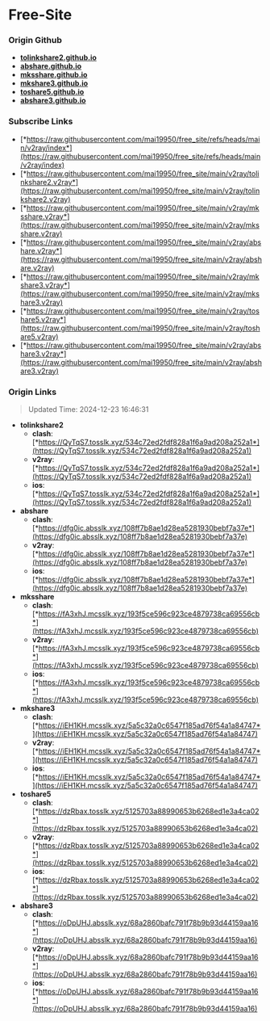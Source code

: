 # Free-Site

### Origin Github

- [**tolinkshare2.github.io**](https://github.com/tolinkshare2/tolinkshare2.github.io)
- [**abshare.github.io**](https://github.com/abshare/abshare.github.io)
- [**mksshare.github.io**](https://github.com/mksshare/mksshare.github.io)
- [**mkshare3.github.io**](https://github.com/mkshare3/mkshare3.github.io)
- [**toshare5.github.io**](https://github.com/toshare5/toshare5.github.io)
- [**abshare3.github.io**](https://github.com/abshare3/abshare3.github.io)

### Subscribe Links

- [*https://raw.githubusercontent.com/mai19950/free_site/refs/heads/main/v2ray/index*](https://raw.githubusercontent.com/mai19950/free_site/refs/heads/main/v2ray/index)
- [*https://raw.githubusercontent.com/mai19950/free_site/main/v2ray/tolinkshare2.v2ray*](https://raw.githubusercontent.com/mai19950/free_site/main/v2ray/tolinkshare2.v2ray)
- [*https://raw.githubusercontent.com/mai19950/free_site/main/v2ray/mksshare.v2ray*](https://raw.githubusercontent.com/mai19950/free_site/main/v2ray/mksshare.v2ray)
- [*https://raw.githubusercontent.com/mai19950/free_site/main/v2ray/abshare.v2ray*](https://raw.githubusercontent.com/mai19950/free_site/main/v2ray/abshare.v2ray)
- [*https://raw.githubusercontent.com/mai19950/free_site/main/v2ray/mkshare3.v2ray*](https://raw.githubusercontent.com/mai19950/free_site/main/v2ray/mkshare3.v2ray)
- [*https://raw.githubusercontent.com/mai19950/free_site/main/v2ray/toshare5.v2ray*](https://raw.githubusercontent.com/mai19950/free_site/main/v2ray/toshare5.v2ray)
- [*https://raw.githubusercontent.com/mai19950/free_site/main/v2ray/abshare3.v2ray*](https://raw.githubusercontent.com/mai19950/free_site/main/v2ray/abshare3.v2ray)

### Origin Links

> Updated Time: 2024-12-23 16:46:31

- **tolinkshare2**
  - **clash**: [*https://QyTqS7.tosslk.xyz/534c72ed2fdf828a1f6a9ad208a252a1*](https://QyTqS7.tosslk.xyz/534c72ed2fdf828a1f6a9ad208a252a1)
  - **v2ray**: [*https://QyTqS7.tosslk.xyz/534c72ed2fdf828a1f6a9ad208a252a1*](https://QyTqS7.tosslk.xyz/534c72ed2fdf828a1f6a9ad208a252a1)
  - **ios**: [*https://QyTqS7.tosslk.xyz/534c72ed2fdf828a1f6a9ad208a252a1*](https://QyTqS7.tosslk.xyz/534c72ed2fdf828a1f6a9ad208a252a1)
- **abshare**
  - **clash**: [*https://dfg0ic.absslk.xyz/108ff7b8ae1d28ea5281930bebf7a37e*](https://dfg0ic.absslk.xyz/108ff7b8ae1d28ea5281930bebf7a37e)
  - **v2ray**: [*https://dfg0ic.absslk.xyz/108ff7b8ae1d28ea5281930bebf7a37e*](https://dfg0ic.absslk.xyz/108ff7b8ae1d28ea5281930bebf7a37e)
  - **ios**: [*https://dfg0ic.absslk.xyz/108ff7b8ae1d28ea5281930bebf7a37e*](https://dfg0ic.absslk.xyz/108ff7b8ae1d28ea5281930bebf7a37e)
- **mksshare**
  - **clash**: [*https://fA3xhJ.mcsslk.xyz/193f5ce596c923ce4879738ca69556cb*](https://fA3xhJ.mcsslk.xyz/193f5ce596c923ce4879738ca69556cb)
  - **v2ray**: [*https://fA3xhJ.mcsslk.xyz/193f5ce596c923ce4879738ca69556cb*](https://fA3xhJ.mcsslk.xyz/193f5ce596c923ce4879738ca69556cb)
  - **ios**: [*https://fA3xhJ.mcsslk.xyz/193f5ce596c923ce4879738ca69556cb*](https://fA3xhJ.mcsslk.xyz/193f5ce596c923ce4879738ca69556cb)
- **mkshare3**
  - **clash**: [*https://iEH1KH.mcsslk.xyz/5a5c32a0c6547f185ad76f54a1a84747*](https://iEH1KH.mcsslk.xyz/5a5c32a0c6547f185ad76f54a1a84747)
  - **v2ray**: [*https://iEH1KH.mcsslk.xyz/5a5c32a0c6547f185ad76f54a1a84747*](https://iEH1KH.mcsslk.xyz/5a5c32a0c6547f185ad76f54a1a84747)
  - **ios**: [*https://iEH1KH.mcsslk.xyz/5a5c32a0c6547f185ad76f54a1a84747*](https://iEH1KH.mcsslk.xyz/5a5c32a0c6547f185ad76f54a1a84747)
- **toshare5**
  - **clash**: [*https://dzRbax.tosslk.xyz/5125703a88990653b6268ed1e3a4ca02*](https://dzRbax.tosslk.xyz/5125703a88990653b6268ed1e3a4ca02)
  - **v2ray**: [*https://dzRbax.tosslk.xyz/5125703a88990653b6268ed1e3a4ca02*](https://dzRbax.tosslk.xyz/5125703a88990653b6268ed1e3a4ca02)
  - **ios**: [*https://dzRbax.tosslk.xyz/5125703a88990653b6268ed1e3a4ca02*](https://dzRbax.tosslk.xyz/5125703a88990653b6268ed1e3a4ca02)
- **abshare3**
  - **clash**: [*https://oDpUHJ.absslk.xyz/68a2860bafc791f78b9b93d44159aa16*](https://oDpUHJ.absslk.xyz/68a2860bafc791f78b9b93d44159aa16)
  - **v2ray**: [*https://oDpUHJ.absslk.xyz/68a2860bafc791f78b9b93d44159aa16*](https://oDpUHJ.absslk.xyz/68a2860bafc791f78b9b93d44159aa16)
  - **ios**: [*https://oDpUHJ.absslk.xyz/68a2860bafc791f78b9b93d44159aa16*](https://oDpUHJ.absslk.xyz/68a2860bafc791f78b9b93d44159aa16)
